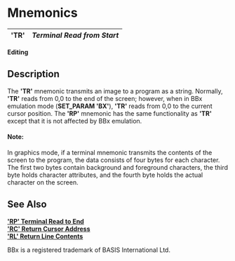 # Mnemonics

**'TR'** |  **_Terminal Read from Start_**  
---|---  
  
**Editing**

##  Description

The **'TR'** mnemonic transmits an image to a program as a string. Normally, **'TR'** reads from 0,0 to the end of the screen; however, when in BBx emulation mode (**SET_PARAM 'BX'**), **'TR'** reads from 0,0 to the current cursor position. The **'RP'** mnemonic has the same functionality as **'TR'** except that it is not affected by BBx emulation.

#### **Note:**  
In graphics mode, if a terminal mnemonic transmits the contents of the screen to the program, the data consists of four bytes for each character. The first two bytes contain background and foreground characters, the third byte holds character attributes, and the fourth byte holds the actual character on the screen.

## See Also

**['RP' Terminal Read to End](rp.md)**  
**['RC' Return Cursor Address](rc.md)**  
**['RL' Return Line Contents](rl.md)**

BBx is a registered trademark of BASIS International Ltd.

